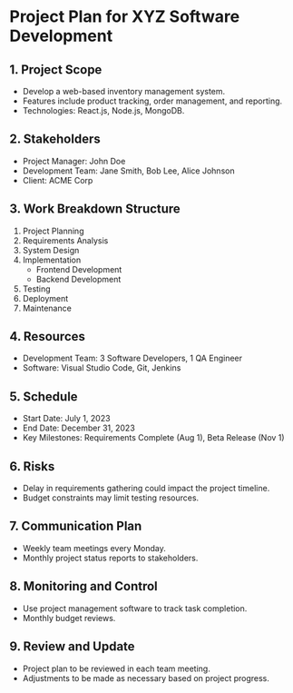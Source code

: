 # Project Plan for XYZ Software Development

## 1. Project Scope
- Develop a web-based inventory management system.
- Features include product tracking, order management, and reporting.
- Technologies: React.js, Node.js, MongoDB.

## 2. Stakeholders
- Project Manager: John Doe
- Development Team: Jane Smith, Bob Lee, Alice Johnson
- Client: ACME Corp

## 3. Work Breakdown Structure
1. Project Planning
2. Requirements Analysis
3. System Design
4. Implementation
   - Frontend Development
   - Backend Development
5. Testing
6. Deployment
7. Maintenance

## 4. Resources
- Development Team: 3 Software Developers, 1 QA Engineer
- Software: Visual Studio Code, Git, Jenkins

## 5. Schedule
- Start Date: July 1, 2023
- End Date: December 31, 2023
- Key Milestones: Requirements Complete (Aug 1), Beta Release (Nov 1)

## 6. Risks
- Delay in requirements gathering could impact the project timeline.
- Budget constraints may limit testing resources.

## 7. Communication Plan
- Weekly team meetings every Monday.
- Monthly project status reports to stakeholders.

## 8. Monitoring and Control
- Use project management software to track task completion.
- Monthly budget reviews.

## 9. Review and Update
- Project plan to be reviewed in each team meeting.
- Adjustments to be made as necessary based on project progress.
